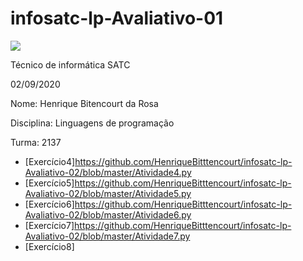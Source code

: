 # infosatc-lp-Avaliativo-01
![](https://www1.satc.edu.br/portais/acesso/public/assets/img/logoSatc.png) <p>
Técnico de informática SATC <p> 
02/09/2020 <p>
Nome: Henrique Bitencourt da Rosa <p>
Disciplina: Linguagens de programação <p>
Turma: 2137 <p>
- [Exercício4]https://github.com/HenriqueBitttencourt/infosatc-lp-Avaliativo-02/blob/master/Atividade4.py
- [Exercício5]https://github.com/HenriqueBitttencourt/infosatc-lp-Avaliativo-02/blob/master/Atividade5.py
- [Exercício6]https://github.com/HenriqueBitttencourt/infosatc-lp-Avaliativo-02/blob/master/Atividade6.py
- [Exercício7]https://github.com/HenriqueBitttencourt/infosatc-lp-Avaliativo-02/blob/master/Atividade7.py
- [Exercício8]

